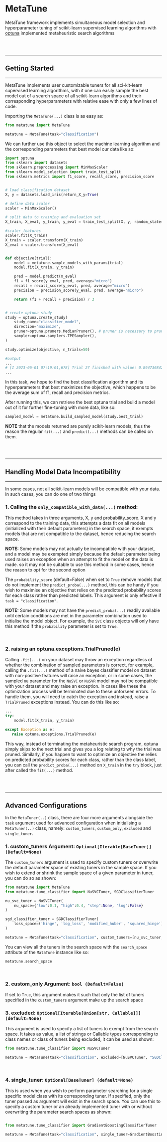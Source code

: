 # MetaTune

MetaTune framework implements simultaneous model selection and hyperparameter tuning of scikit-learn supervised learning algorithms with [optuna](https://github.com/optuna/optuna) implemented metaheuristic search algorithms

<br>
<br>
<hr>

## Getting Started
<hr>
MetaTune implements user customizable tuners for all sci-kit-learn supervised learning algorithms, with it one can easily sample the best model out of a search space of all scikit-learn algorithms and their corresponding hyperparameters with relative ease with only a few lines of code.

Importing the `MetaTune(...)` class is as easy as:

```python
from metatune import MetaTune

metatune = MetaTune(task="classification")
```

We can further use this object to select the machine learning algorithm and the corresponding parameters that best model our data like so:

```python
import optuna
from sklearn import datasets
from sklearn.preprocessing import MinMaxScaler
from sklearn.model_selection import train_test_split
from sklearn.metrics import f1_score, recall_score, precision_score


# load classification dataset
X, y = datasets.load_iris(return_X_y=True)

# define data scaler
scaler = MinMaxScaler()

# split data to training and evaluation set
X_train, X_eval, y_train, y_eval = train_test_split(X, y, random_state=0, shuffle=True)

#scaler features
scaler.fit(X_train)
X_train = scaler.transform(X_train)
X_eval = scaler.transform(X_eval)


def objective(trial):
    model = metatune.sample_models_with_params(trial)
    model.fit(X_train, y_train)

    pred = model.predict(X_eval)
    f1 = f1_score(y_eval, pred, average="micro")
    recall = recall_score(y_eval, pred, average="micro")
    precision = precision_score(y_eval, pred, average="micro")

    return (f1 + recall + precision) / 3


# create optuna study
study = optuna.create_study(
    study_name="classifier_model",
    direction="maximize",
    pruner=optuna.pruners.MedianPruner(), # pruner is necessary to prune bad parameter combinations of models when sampling
    sampler=optuna.samplers.TPESampler(),
)

study.optimize(objective, n_trials=50)

#output
...
# [I 2023-06-01 07:19:01,678] Trial 27 finished with value: 0.8947368421052632 and parameters: {'model_tuner': 'AdaBoostClassifierTuner', #'AdaBoostClassifierTuner_estimator': None, 'AdaBoostClassifierTuner_n_estimators': 90, 'AdaBoostClassifierTuner_learning_rate': #              0.12391614619885151, 'AdaBoostClassifierTuner_algorithm': 'SAMME.R', 'AdaBoostClassifierTuner_random_state': 7705}. Best is trial 1 with value: # 0.9736842105263158.
...
```

In this task, we hope to find the best classification algorithm and its hyperparameters that best maximizes the  objective, which happens to be the average sum of f1, recall and precision metrics.

After running this, we can retrieve the best optuna trial and build a model out of it for further fine-tuning with more data, like so:

```python
sampled_model = metatune.build_sampled_model(study.best_trial)
```
**NOTE** that the models returned are purely scikit-learn models, thus the reason the regular `fit(...)` and `predict(...)` methods can be called on them.

<br>
<br>
<hr>

## Handling Model Data Incompatibility
<hr>
In some cases, not all scikit-learn models will be compatible with your data. In such cases, you can do one of two things

<br>

### 1. Calling the `only_compatible_with_data(...)` method:
This method takes in three arguments, X, y and probability_score. X and y correspond to the training data, this attempts a data fit on all models (initialized with their default parameters) in the search space, it exempts models that are not compatible to the dataset, hence reducing the search space.

**NOTE:** Some models may not actually be incompatible with your dataset, and a model may be exempted simply because the default parameter being used raises an exception when an attempt to fit the model on the data is made. so it may not be suitable to use this method in some cases, hence the reason to opt for the second option

The `probability_score` (default=False) when set to `True` remove models that do not implement the `predict_proba(...)` method, this can be handy if you wish to maximise an objective that relies on the predicted probability scores for each class rather than predicted labels. This argument is only effective if `task = "classification"`.

**NOTE:** Some models may not have the `predict_proba(...)` readily available until certain conditions are met in the parameter combination used to initialise the model object. For example, the `SVC` class objects will only have this method if the `probability` parameter is set to `True`.

<br>

### 2. raising an optuna.exceptions.TrialPruned(e)
Calling `.fit(...)` on your dataset may throw an exception regardless of whether the combination of sampled parameters is correct, for example, calling the `.fit(...)` method of a naive bayes classifier model on dataset with non-positive features will raise an exception, or in some cases, the sampled `nu` parameter for the `NuSVC` or `NuSVR` model may not be compatible with your dataset and may raise an exception. In cases like these the optimization process will be terminated due to these unforseen errors. To handle them, you will need to catch the exception and instead, raise a `TrialPruned` exceptions instead. You can do this like so:

```python
...
try:
    model.fit(X_train, y_train)

except Exception as e:
   raise optuna.exceptions.TrialPruned(e)
```

This way, instead of terminating the metaheuristic search program, optuna simply skips to the next trial and gives you a log relating to why the trial was pruned. Similarly, if you happen to want to optimize an objective the relies on predicted probability scores for each class, rather than the class label, you can call the `predict_proba(...)` method on `X_train`  in the `try` block, just after called the `fit(...)` method.

<br>
<br>
<hr>

## Advanced Configurations

In the `MetaTuner(..)` class, there are four more arguments alongside the `task` argument used for advanced configuration when initialising a `MetaTuner(..)` class, namely: `custom_tuners`, `custom_only`, `excluded` and `single_tuner`.
<br>

### 1. custom_tuners Argument: ```Optional[Iterable[BaseTuner]] (Default=None)```

The `custom_tuners` argument is used to specify custom tuners or overwrite the default parameter space of existing tuners in the sample space. If you wish to extend or shrink the sample space of a given parameter in tuner, you can do so as shown:

```python
from metatune import MetaTune
from metatune.tune_classifier import NuSVCTuner, SGDClassifierTuner

nu_svc_tuner = NuSVCTuner(
    nu_space={"low":0.1, "high":0.4, "step":None, "log":False}
)

sgd_classifier_tuner = SGDClassifierTuner(
    loss_space=('hinge', 'log_loss', 'modified_huber', 'squared_hinge')
)

metatune = MetaTune(task="classification", custom_tuners=[nu_svc_tuner, sgd_classifier_tuner])
```

You can view all the tuners in the search space with the `search_space` attribute of the `MataTune` instance like so:

```python
metatune.search_space
```
<br>

### 2. custom_only Argument: ```bool (Default=False)```
If set to `True`, this argument makes it such that only the list of tuners specified in the `custom_tuners` argument make up the search space
<br>

### 3. excluded: ```Optional[Iterable[Union[str, Callable]]] (default=None)```
This argument is used to specify a list of tuners to exempt from the search space. It takes as value, a list of strings or Callable types corresponding to class names or class of tuners being excluded, it can be used as shown:

```python
from metatune.tune_classifier import NuSVCTuner

metatune = MetaTune(task="classification", excluded=[NuSVCTuner, "SGDClassifierTuner"])
```
<br>

### 4. single_tuner: ```Optional[BaseTuner] (default=None)```
This is used when you wish to perform parameter searching for a single specific model class with its corresponding tuner. If specified, only the tuner passed as argument will exist in the search space. You can use this to specify a custom tuner or an already implemented tuner with or without overwriting the parameter search spaces as shown:

```python

from metatune.tune_classifier import GradientBoostingClassifierTuner

metatune = MetaTune(task="classification", single_tuner=GradientBoostingClassifierTuner())
```